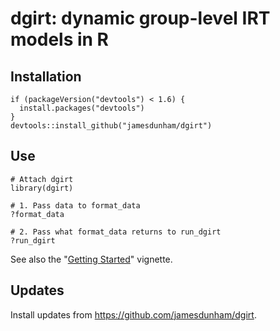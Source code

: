 # dgirt: dynamic group-level IRT models in R

## Installation

```
if (packageVersion("devtools") < 1.6) {
  install.packages("devtools")
}
devtools::install_github("jamesdunham/dgirt")
```

## Use

```
# Attach dgirt
library(dgirt)

# 1. Pass data to format_data
?format_data

# 2. Pass what format_data returns to run_dgirt
?run_dgirt
```

See also the "[Getting Started](https://github.com/jamesdunham/dgirt/blob/master/vignettes/getting-started.Rmd)" vignette.

## Updates

Install updates from https://github.com/jamesdunham/dgirt.
